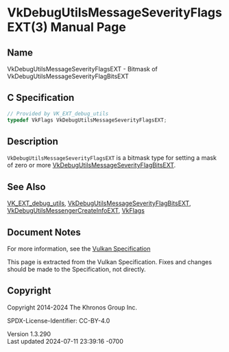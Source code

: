 # VkDebugUtilsMessageSeverityFlagsEXT(3) Manual Page

## Name

VkDebugUtilsMessageSeverityFlagsEXT - Bitmask of
VkDebugUtilsMessageSeverityFlagBitsEXT



## <a href="#_c_specification" class="anchor"></a>C Specification

``` c
// Provided by VK_EXT_debug_utils
typedef VkFlags VkDebugUtilsMessageSeverityFlagsEXT;
```

## <a href="#_description" class="anchor"></a>Description

`VkDebugUtilsMessageSeverityFlagsEXT` is a bitmask type for setting a
mask of zero or more
[VkDebugUtilsMessageSeverityFlagBitsEXT](https://registry.khronos.org/vulkan/specs/1.3-extensions/man/html/VkDebugUtilsMessageSeverityFlagBitsEXT.html).

## <a href="#_see_also" class="anchor"></a>See Also

[VK_EXT_debug_utils](https://registry.khronos.org/vulkan/specs/1.3-extensions/man/html/VK_EXT_debug_utils.html),
[VkDebugUtilsMessageSeverityFlagBitsEXT](https://registry.khronos.org/vulkan/specs/1.3-extensions/man/html/VkDebugUtilsMessageSeverityFlagBitsEXT.html),
[VkDebugUtilsMessengerCreateInfoEXT](https://registry.khronos.org/vulkan/specs/1.3-extensions/man/html/VkDebugUtilsMessengerCreateInfoEXT.html),
[VkFlags](https://registry.khronos.org/vulkan/specs/1.3-extensions/man/html/VkFlags.html)

## <a href="#_document_notes" class="anchor"></a>Document Notes

For more information, see the <a
href="https://registry.khronos.org/vulkan/specs/1.3-extensions/html/vkspec.html#VkDebugUtilsMessageSeverityFlagsEXT"
target="_blank" rel="noopener">Vulkan Specification</a>

This page is extracted from the Vulkan Specification. Fixes and changes
should be made to the Specification, not directly.

## <a href="#_copyright" class="anchor"></a>Copyright

Copyright 2014-2024 The Khronos Group Inc.

SPDX-License-Identifier: CC-BY-4.0

Version 1.3.290  
Last updated 2024-07-11 23:39:16 -0700
